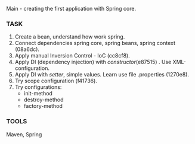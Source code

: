 Main - creating the first application with Spring core.

### TASK
1. Create a bean, understand how work spring.
1. Connect dependencies spring core, spring beans, spring context (08a6dc).
1. Apply manual Inversion Control - IoC (cc8cf8).
1. Apply DI (dependency injection) with *constructor*(e87515) .
   Use XML-configuration.
1. Apply DI with *setter*, simple values. Learn use file .properties (1270e8).
1. Try scope configuration (f41736).
1. Try configurations:
   * init-method
   * destroy-method
   * factory-method

### TOOLS
Maven, Spring